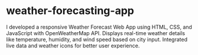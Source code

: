# weather-forecasting-app
 I developed a responsive Weather Forecast Web App using HTML, CSS, and JavaScript with OpenWeatherMap API. Displays real-time weather details like temperature, humidity, and wind speed based on city input. Integrated live data and weather icons for better user experience.
